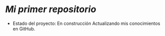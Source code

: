 # *Mi primer repositorio*
- Estado del proyecto: En construcción
Actualizando mis conocimientos en GitHub.
